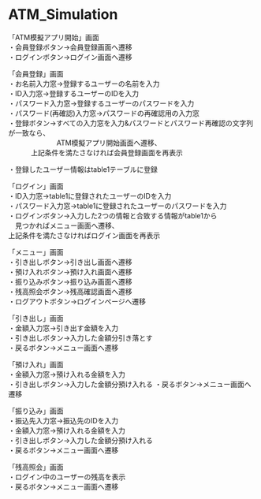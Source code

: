 # ATM_Simulation  

「ATM模擬アプリ開始」画面  
・会員登録ボタン→会員登録画面へ遷移  
・ログインボタン→ログイン画面へ遷移  

「会員登録」画面  
・お名前入力窓→登録するユーザーの名前を入力  
・ID入力窓→登録するユーザーのIDを入力  
・パスワード入力窓→登録するユーザーのパスワードを入力  
・パスワード(再確認)入力窓→パスワードの再確認用の入力窓  
・登録ボタン→すべての入力窓を入力&パスワードとパスワード再確認の文字列が一致なら、  
　　　　　　　ATM模擬アプリ開始画面へ遷移、  
       　　　 上記条件を満たさなければ会員登録画面を再表示  
           
・登録したユーザー情報はtable1テーブルに登録  

「ログイン」画面  
・ID入力窓→table1に登録されたユーザーのIDを入力  
・パスワード入力窓→table1に登録されたユーザーのパスワードを入力  
・ログインボタン→入力した2つの情報と合致する情報がtable1から  
　見つかればメニュー画面へ遷移、  
  上記条件を満たさなければログイン画面を再表示  

「メニュー」画面  
・引き出しボタン→引き出し画面へ遷移  
・預け入れボタン→預け入れ画面へ遷移  
・振り込みボタン→振り込み画面へ遷移  
・残高照会ボタン→残高確認画面へ遷移  
・ログアウトボタン→ログインページへ遷移  

「引き出し」画面  
・金額入力窓→引き出す金額を入力  
・引き出しボタン→入力した金額分引き落とす  
・戻るボタン→メニュー画面へ遷移  

「預け入れ」画面  
・金額入力窓→預け入れる金額を入力  
・引き出しボタン→入力した金額分預け入れる
・戻るボタン→メニュー画面へ遷移  

「振り込み」画面  
・振込先入力窓→振込先のIDを入力  
・金額入力窓→預け入れる金額を入力  
・引き出しボタン→入力した金額分預け入れる  
・戻るボタン→メニュー画面へ遷移  

「残高照会」画面  
・ログイン中のユーザーの残高を表示  
・戻るボタン→メニュー画面へ遷移  
